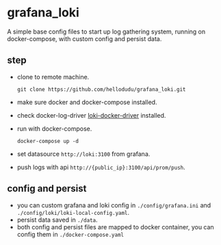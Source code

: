 # grafana_loki
A simple base config files to start up log gathering system, running on docker-compose, with custom config and persist data.

## step
- clone to remote machine.
    ```
    git clone https://github.com/hellodudu/grafana_loki.git
    ```

- make sure docker and docker-compose installed.

- check docker-log-driver [loki-docker-driver](https://github.com/grafana/loki/tree/master/cmd/docker-driver) installed.

- run with docker-compose.
    ```
    docker-compose up -d
    ```

- set datasource `http://loki:3100` from grafana.

- push logs with api `http://{public_ip}:3100/api/prom/push`.

## config and persist
- you can custom grafana and loki config in `./config/grafana.ini` and `./config/loki/loki-local-config.yaml`.
- persist data saved in `./data`.
- both config and persist files are mapped to docker container, you can config them in `./docker-compose.yaml`
